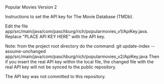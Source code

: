 Popular Movies Version 2

Instructions to set the API key for The Movie Database (TMDb).

Edit the file app/src/main/java/com/paschburg/rich/popularmovies_v1/ApiKey.java.
Replace "PLACE API KEY HERE" with the API key.

Note: from the project root directory do the command:
   git update-index --assume-unchanged app/src/main/java/com/paschburg/rich/popularmovies_v2/ApiKey.java
Then if you insert the real API key within the local file, the changed file with the real API key will 
not be synced to the public repository.

The API key was not committed to this repository.
